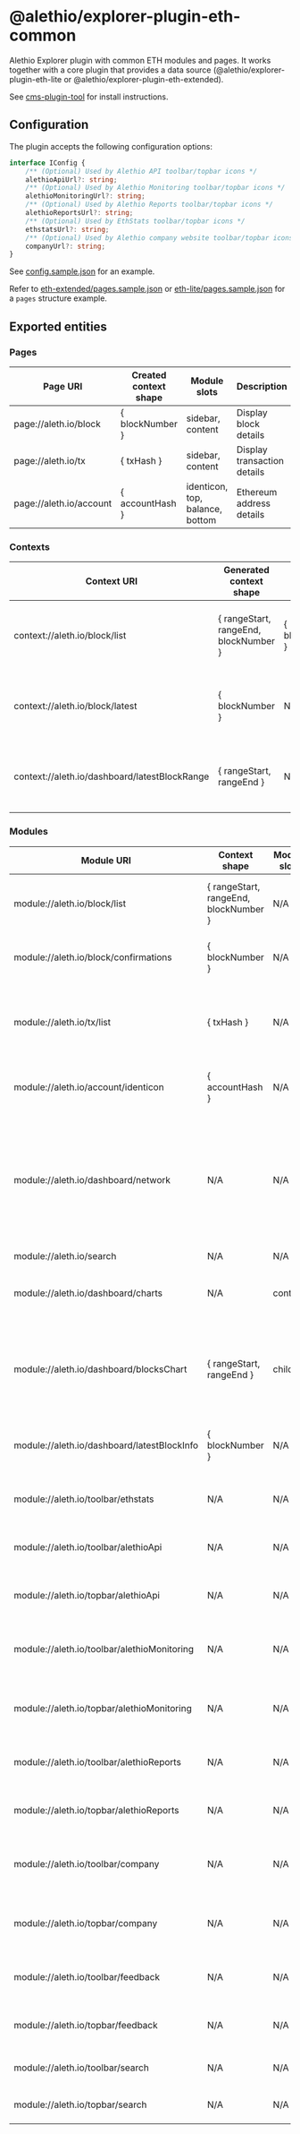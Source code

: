 # @alethio/explorer-plugin-eth-common

Alethio Explorer plugin with common ETH modules and pages. It works together with a core plugin that provides a data source (@alethio/explorer-plugin-eth-lite or @alethio/explorer-plugin-eth-extended).

See [cms-plugin-tool](https://github.com/Alethio/cms-plugin-tool) for install instructions.

## Configuration

The plugin accepts the following configuration options:
```ts
interface IConfig {
    /** (Optional) Used by Alethio API toolbar/topbar icons */
    alethioApiUrl?: string;
    /** (Optional) Used by Alethio Monitoring toolbar/topbar icons */
    alethioMonitoringUrl?: string;
    /** (Optional) Used by Alethio Reports toolbar/topbar icons */
    alethioReportsUrl?: string;
    /** (Optional) Used by EthStats toolbar/topbar icons */
    ethstatsUrl?: string;
    /** (Optional) Used by Alethio company website toolbar/topbar icons */
    companyUrl?: string;
}
```

See [config.sample.json](config.sample.json) for an example.

Refer to [eth-extended/pages.sample.json](../eth-extended/pages.sample.json) or [eth-lite/pages.sample.json](../eth-lite/pages.sample.json) for a `pages` structure example.

## Exported entities

### Pages

| Page URI | Created context shape | Module slots | Description | Implementation |
| --- | --- | --- | --- | --- |
| page://aleth.io/block | { blockNumber } | sidebar, content | Display block details | [blockPage](../../src/app/eth-common/page/block/blockPage.tsx) |
| page://aleth.io/tx | { txHash } | sidebar, content | Display transaction details | [txPage](../../src/app/eth-common/page/tx/txPage.tsx) |
| page://aleth.io/account | { accountHash } | identicon, top, balance, bottom | Ethereum address details | [accountPage](../../src/app/eth-common/page/account/accountPage.tsx) |

### Contexts

| Context URI | Generated context shape | Placed in context | Description | Implementation |
| --- | --- | --- | --- | --- |
| context://aleth.io/block/list | { rangeStart, rangeEnd, blockNumber } | { blockNumber } | Selects a range of blocks around a selected block | [blockListContext](../../src/app/eth-common/context/blockListContext.ts) |
| context://aleth.io/block/latest | { blockNumber } | N/A | Block context that syncs to the latest block on the chain | [latestBlockContext](../../src/app/eth-common/context/latestBlockContext.ts) |
| context://aleth.io/dashboard/latestBlockRange | { rangeStart, rangeEnd } | N/A | Selects a range of blocks up to the latest block on the chain | [latestBlockRangeContext](../../src/app/eth-common/context/latestBlockRangeContext.ts) |

### Modules

| Module URI | Context shape | Module slots | Description | Implementation |
| --- | --- | --- | --- | --- |
| module://aleth.io/block/list | { rangeStart, rangeEnd, blockNumber } | N/A | Chart for block sidebar, showing number of txs per block | [blockListModule](../../src/app/eth-common/module/block/blockList/blockListModule.ts) |
| module://aleth.io/block/confirmations | { blockNumber } | N/A | Shows real-time number of block confirmations | [blockConfirmationsModule](../../src/app/eth-common/module/block/blockConfirmationsModule.ts) |
| module://aleth.io/tx/list | { txHash } | N/A | Sidebar chart showing the current transaction in the context of the parent block | [txListModule](../../src/app/eth-common/module/tx/txList/txListModule.ts) |
| module://aleth.io/account/identicon | { accountHash } | N/A | Renders an identicon for the given account hash | [accountIdenticonModule](../../src/app/eth-common/module/account/identicon/accountIdenticonModule.ts) |
| module://aleth.io/dashboard/network | N/A | N/A | Shows the current network name and an optional dropdown for switching to other networks. See implementation for configuration options. | [networkModule](../../src/app/eth-common/module/dashboard/networkModule.tsx) |
| module://aleth.io/search | N/A | N/A | Search widget | [searchModule](../../src/app/eth-common/module/search/searchModule.ts) |
| module://aleth.io/dashboard/charts | N/A | content | Layout wrapper for charts on dashboard page | [chartsModule](../../src/app/eth-common/module/dashboard/chartsModule.ts) |
| module://aleth.io/dashboard/blocksChart | { rangeStart, rangeEnd } | children | Chart showing tx counts for a range of blocks. Exposes slot for adding content under it | [blocksChartModule](../../src/app/eth-common/module/dashboard/blocksChart/blocksChartModule.ts) |
| module://aleth.io/dashboard/latestBlockInfo | { blockNumber } | N/A | Shows a line of basic block details, specifically for the latest block | [latestBlockInfoModule](../../src/app/eth-common/module/block/latestBlockInfo/latestBlockInfoModule.ts) |
| module://aleth.io/toolbar/ethstats | N/A | N/A | EthStats 2.0 product icon (left-side toolbar item) | [ethstatsModule](../../src/app/eth-common/module/toolbar/ethstatsModule.tsx) |
| module://aleth.io/toolbar/alethioApi | N/A | N/A | Alethio API product icon (left-side toolbar item) | [alethioApiModule](../../src/app/eth-common/module/toolbar/alethioApiModule.tsx) |
| module://aleth.io/topbar/alethioApi | N/A | N/A | Alethio API product icon (mobile topbar item) | [alethioApiModule](../../src/app/eth-common/module/topbar/alethioApiModule.tsx) |
| module://aleth.io/toolbar/alethioMonitoring | N/A | N/A | Alethio Monitoring product icon (left-side toolbar item) | [alethioMonitoringModule](../../src/app/eth-common/module/toolbar/alethioMonitoringModule.tsx) |
| module://aleth.io/topbar/alethioMonitoring | N/A | N/A | Alethio Monitoring product icon (mobile topbar item) | [alethioMonitoringModule](../../src/app/eth-common/module/topbar/alethioMonitoringModule.tsx) |
| module://aleth.io/toolbar/alethioReports | N/A | N/A | Alethio Reports product icon (left-side toolbar item) | [alethioReportsModule](../../src/app/eth-common/module/toolbar/alethioReportsModule.tsx) |
| module://aleth.io/topbar/alethioReports | N/A | N/A | Alethio Reports product icon (mobile topbar item) | [alethioReportsModule](../../src/app/eth-common/module/topbar/alethioReportsModule.tsx) |
| module://aleth.io/toolbar/company | N/A | N/A | Alethio company website link (left-side toolbar item) | [alethioCompanyModule](../../src/app/eth-common/module/toolbar/alethioCompanyModule.tsx) |
| module://aleth.io/topbar/company | N/A | N/A | Alethio company website link (mobile topbar item) | [alethioCompanyModule](../../src/app/eth-common/module/topbar/alethioCompanyModule.tsx) |
| module://aleth.io/toolbar/feedback | N/A | N/A | Hotjar feedback icon (left-side toolbar item) | [toolbarFeedbackModule](../../src/app/eth-common/module/toolbar/feedback/toolbarFeedbackModule.ts) |
| module://aleth.io/topbar/feedback | N/A | N/A | Hotjar feedback icon (mobile topbar item) | [topbarFeedbackModule](../../src/app/eth-common/module/toolbar/feedback/topbarFeedbackModule.ts) |
| module://aleth.io/toolbar/search | N/A | N/A | Search icon (left-side toolbar item) | [toolbarSearchModule](../../src/app/eth-common/module/search/toolbarSearchModule.ts) |
| module://aleth.io/topbar/search | N/A | N/A | Search icon (mobile topbar item) | [topbarSearchModule](../../src/app/eth-common/module/search/topbarSearchModule.ts) |
